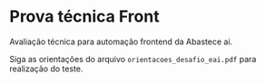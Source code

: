 # Prova técnica Front

Avaliação técnica para automação frontend da Abastece ai.

Siga as orientações do arquivo `orientacoes_desafio_eai.pdf` para realização do teste.